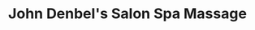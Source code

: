 ---
title: "John Denbel's Salon Spa Massage"
url: /taytay/john-denbels-salon-spa-massage/
shop: massage
---
